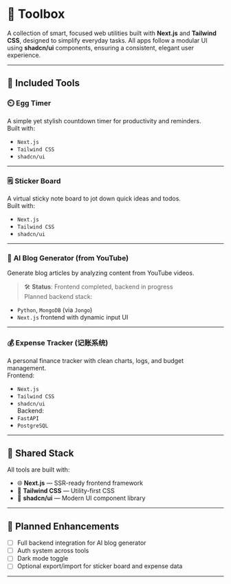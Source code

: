 # 🧰 **Toolbox**

A collection of smart, focused web utilities built with **Next.js** and **Tailwind CSS**, designed to simplify everyday tasks. All apps follow a modular UI using **shadcn/ui** components, ensuring a consistent, elegant user experience.

---

## 🔧 **Included Tools**

### ⏲️ **Egg Timer**
A simple yet stylish countdown timer for productivity and reminders.  
Built with:
- `Next.js`
- `Tailwind CSS`
- `shadcn/ui`

---

### 🗒️ **Sticker Board**
A virtual sticky note board to jot down quick ideas and todos.  
Built with:
- `Next.js`
- `Tailwind CSS`
- `shadcn/ui`

---

### 🧠 **AI Blog Generator (from YouTube)**
Generate blog articles by analyzing content from YouTube videos.  
> 🛠️ **Status**: Frontend completed, backend in progress  
Planned backend stack:
- `Python`, `MongoDB` (via `Jongo`)
- `Next.js` frontend with dynamic input UI

---

### 💰 **Expense Tracker (记账系统)**
A personal finance tracker with clean charts, logs, and budget management.  
Frontend:
- `Next.js`
- `Tailwind CSS`
- `shadcn/ui`  
Backend:
- `FastAPI`
- `PostgreSQL`

---

## 🧱 **Shared Stack**

All tools are built with:

- 🌐 **Next.js** — SSR-ready frontend framework
- 🎨 **Tailwind CSS** — Utility-first CSS
- 🧩 **shadcn/ui** — Modern UI component library

---

## 🚧 **Planned Enhancements**

- [ ] Full backend integration for AI blog generator
- [ ] Auth system across tools
- [ ] Dark mode toggle
- [ ] Optional export/import for sticker board and expense data

---


